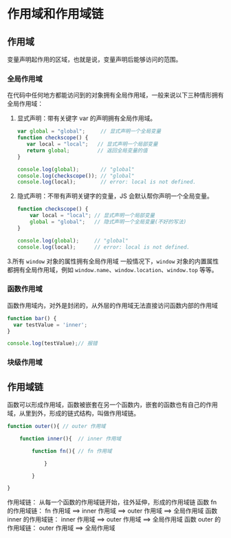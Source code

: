 # 作用域和作用域链

## 作用域

变量声明起作用的区域，也就是说，变量声明后能够访问的范围。

### 全局作用域

在代码中任何地方都能访问到的对象拥有全局作用域，一般来说以下三种情形拥有全局作用域：

1. 显式声明：带有关键字 var 的声明拥有全局作用域。

   ```JavaScript
   var global = "global";     // 显式声明一个全局变量
   function checkscope() {
      var local = "local";   // 显式声明一个局部变量
      return global;         // 返回全局变量的值
   }

   console.log(global);       // "global"
   console.log(checkscope()); // "global"
   console.log(local);        // error: local is not defined.
   ```

2. 隐式声明：不带有声明关键字的变量，JS 会默认帮你声明一个全局变量。

   ```JavaScript
   function checkscope() {
       var local = "local"; // 显式声明一个局部变量
       global = "global";   // 隐式声明一个全局变量(不好的写法)
   }

   console.log(global);     // "global"
   console.log(local);      // error: local is not defined.
   ```

3.所有 `window` 对象的属性拥有全局作用域
一般情况下，`window` 对象的内置属性都拥有全局作用域，例如 `window.name`、`window.location`、`window.top` 等等。

### 函数作用域

函数作用域内，对外是封闭的，从外层的作用域无法直接访问函数内部的作用域

```JavaScript
function bar() {
  var testValue = 'inner';
}

console.log(testValue);// 报错
```

### 块级作用域

## 作用域链

函数可以形成作用域，函数被嵌套在另一个函数内，嵌套的函数也有自己的作用域，从里到外，形成的链式结构，叫做作用域链。

```JavaScript
function outer(){ // outer 作用域

    function inner(){  // inner 作用域

        function fn(){ // fn 作用域

            }

        }

}
```

作用域链： 从每一个函数的作用域链开始，往外延伸，形成的作用域链
函数 fn 的作用域链： fn 作用域 ==> inner 作用域 ==> outer 作用域 ==> 全局作用域
函数 inner 的作用域链： inner 作用域 ==> outer 作用域 ==> 全局作用域
函数 outer 的作用域链： outer 作用域 ==> 全局作用域
